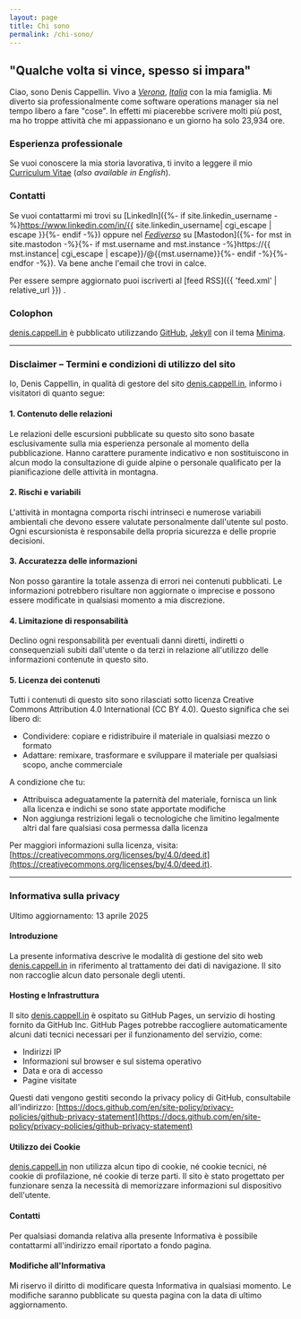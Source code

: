 ```yaml
---
layout: page
title: Chi sono
permalink: /chi-sono/
---
```


## "Qualche volta si vince, spesso si impara"

Ciao, sono Denis Cappellin. Vivo a *[Verona][verona]*, *[Italia][italia]* con la mia famiglia. Mi diverto sia professionalmente come software operations manager sia nel tempo libero a fare "cose". In effetti mi piacerebbe scrivere
molti più post, ma ho troppe attività che mi appassionano e un giorno ha solo 23,934 ore. 

### Esperienza professionale

Se vuoi conoscere la mia storia lavorativa, ti invito a leggere il mio [Curriculum Vitae](/cv.html) (_also available in English_).

### Contatti

Se vuoi contattarmi mi trovi su [LinkedIn]({%- if site.linkedin_username -%}https://www.linkedin.com/in/{{ site.linkedin_username| cgi_escape | escape }}{%- endif -%}) oppure nel *[Fediverso][fediverso]* su [Mastodon]({%- for mst in site.mastodon -%}{%- if mst.username and mst.instance -%}https://{{ mst.instance| cgi_escape | escape}}/@{{mst.username}}{%- endif -%}{%- endfor -%}). Va bene anche l'email che trovi in calce.

Per essere sempre aggiornato puoi iscriverti al [feed RSS]({{ 'feed.xml' | relative_url }}) .

### Colophon

[denis.cappell.in]({{site.url}}) è pubblicato utilizzando [GitHub][github-pages], [Jekyll][jekyll] con il tema [Minima][minima].

---
### Disclaimer – Termini e condizioni di utilizzo del sito

Io, Denis Cappellin, in qualità di gestore del sito [denis.cappell.in]({{site.url}}), informo i visitatori di quanto segue:

#### 1. Contenuto delle relazioni

Le relazioni delle escursioni pubblicate su questo sito sono basate esclusivamente sulla mia esperienza personale al momento della pubblicazione. Hanno carattere puramente indicativo e non sostituiscono in alcun modo la consultazione di guide alpine o personale qualificato per la pianificazione delle attività in montagna.

#### 2. Rischi e variabili

L'attività in montagna comporta rischi intrinseci e numerose variabili ambientali che devono essere valutate personalmente dall'utente sul posto. Ogni escursionista è responsabile della propria sicurezza e delle proprie decisioni.

#### 3. Accuratezza delle informazioni

Non posso garantire la totale assenza di errori nei contenuti pubblicati. Le informazioni potrebbero risultare non aggiornate o imprecise e possono essere modificate in qualsiasi momento a mia discrezione.

#### 4. Limitazione di responsabilità

Declino ogni responsabilità per eventuali danni diretti, indiretti o consequenziali subiti dall'utente o da terzi in relazione all'utilizzo delle informazioni contenute in questo sito.

#### 5. Licenza dei contenuti

Tutti i contenuti di questo sito sono rilasciati sotto licenza Creative Commons Attribution 4.0 International (CC BY 4.0). Questo significa che sei libero di:

- Condividere: copiare e ridistribuire il materiale in qualsiasi mezzo o formato
- Adattare: remixare, trasformare e sviluppare il materiale per qualsiasi scopo, anche commerciale

A condizione che tu:
- Attribuisca adeguatamente la paternità del materiale, fornisca un link alla licenza e indichi se sono state apportate modifiche
- Non aggiunga restrizioni legali o tecnologiche che limitino legalmente altri dal fare qualsiasi cosa permessa dalla licenza

Per maggiori informazioni sulla licenza, visita: [https://creativecommons.org/licenses/by/4.0/deed.it](https://creativecommons.org/licenses/by/4.0/deed.it).

---
### Informativa sulla privacy

Ultimo aggiornamento: 13 aprile 2025

#### Introduzione

La presente informativa descrive le modalità di gestione del sito web [denis.cappell.in]({{site.url}}) in riferimento al trattamento dei dati di navigazione. Il sito non raccoglie alcun dato personale degli utenti.

#### Hosting e Infrastruttura

Il sito [denis.cappell.in]({{site.url}}) è ospitato su GitHub Pages, un servizio di hosting fornito da GitHub Inc. GitHub Pages potrebbe raccogliere automaticamente alcuni dati tecnici necessari per il funzionamento del servizio, come:
- Indirizzi IP
- Informazioni sul browser e sul sistema operativo
- Data e ora di accesso
- Pagine visitate

Questi dati vengono gestiti secondo la privacy policy di GitHub, consultabile all'indirizzo: [https://docs.github.com/en/site-policy/privacy-policies/github-privacy-statement](https://docs.github.com/en/site-policy/privacy-policies/github-privacy-statement)

#### Utilizzo dei Cookie

[denis.cappell.in]({{site.url}}) non utilizza alcun tipo di cookie, né cookie tecnici, né cookie di profilazione, né cookie di terze parti. Il sito è stato progettato per funzionare senza la necessità di memorizzare informazioni sul dispositivo dell'utente.

#### Contatti

Per qualsiasi domanda relativa alla presente Informativa è possibile contattarmi all'indirizzo email riportato a fondo pagina.

#### Modifiche all'Informativa

Mi riservo il diritto di modificare questa Informativa in qualsiasi momento. Le modifiche saranno pubblicate su questa pagina con la data di ultimo aggiornamento.

[verona]: https://en.wikipedia.org/wiki/Verona
[italia]: https://en.wikipedia.org/wiki/Italia
[fediverso]: https://it.wikipedia.org/wiki/Fediverso
[github-pages]: https://pages.github.com
[jekyll]: https://jekyllrb.com
[minima]: https://github.com/jekyll/minima
